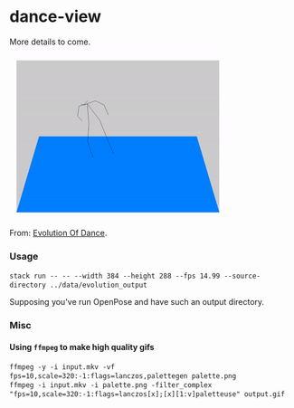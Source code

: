 # dance-view

More details to come.

![](images/evolution_of_dance.gif)

From: [Evolution Of Dance](https://www.youtube.com/watch?v=dMH0bHeiRNg).

### Usage

```
stack run -- -- --width 384 --height 288 --fps 14.99 --source-directory ../data/evolution_output
```

Supposing you've run OpenPose and have such an output directory.


### Misc

#### Using `ffmpeg` to make high quality gifs

```
ffmpeg -y -i input.mkv -vf fps=10,scale=320:-1:flags=lanczos,palettegen palette.png
ffmpeg -i input.mkv -i palette.png -filter_complex  "fps=10,scale=320:-1:flags=lanczos[x];[x][1:v]paletteuse" output.gif
```
